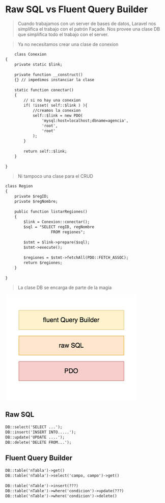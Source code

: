 # Raw SQL vs Fluent Query Builder

> Cuando trabajamos con un server de bases de datos, Laravel nos simplifica el trabajo con el patrón Façade.
> Nos provee una clase DB que simplifica todo el trabajo con el server.

> Ya no necesitamos crear una clase de conexion

        class Conexion
    {
        private static $link;

        private function __construct()
        {} // impedimos instanciar la clase

        static function conectar()
        {
            // si no hay una conexion
            if( !isset( self::$link ) ){
                //creamos la conexion
                self::$link = new PDO(
                    'mysql:host=localhost;dbname=agencia',
                    'root',
                    'root'
                );
            }

            return self::$link;
        }

    }

> Ni tampoco una clase para el CRUD

    class Region
    {
        private $regID;
        private $regNombre;

        public function listarRegiones()
        {
            $link = Conexion::conectar();
            $sql = "SELECT regID, regNombre
                        FROM regiones";

            $stmt = $link->prepare($sql);
            $stmt->execute();

            $regiones = $stmt->fetchAll(PDO::FETCH_ASSOC);
            return $regiones;
        }

    }

> La clase DB se encarga de parte de la magia

<img src="../extras/imagenes/capas-rSQL+fQB.png">


## Raw SQL

	DB::select('SELECT ...');
	DB::insert('INSERT INTO.....');
	DB::update('UPDATE ....');
	DB::delete('DELETE FROM...');


## Fluent Query Builder

	DB::table('nTabla')->get()
	DB::table('nTabla')->select('campo, campo')->get()

	DB::table('nTable')->insert(???)
	DB::table('nTable')->where('condicion')->update(???)
	DB::table('nTable')->where('condicion')->delete()
